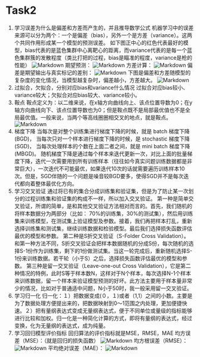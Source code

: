﻿# Task2
1. 学习误差为什么是偏差和方差而产生的，并且推导数学公式
机器学习中的误差来源可以分为两个：一个是偏差（bias），另外一个是方差（variance）。这两个共同作用形成某一个模型的预测误差。
如下图正中心的红色代表最好的模型，bias代表的是蓝色集群中心离靶心的距离，而variance代表的是每一个蓝色集群簇的发散程度（类比打把的过程，bias是瞄准的程度，variance是枪的性能）
![Markdown](http://i2.bvimg.com/687643/3b629fd115d71b48.png)
期望预测：
![Markdown](http://i1.bvimg.com/687643/d0b91a2d881addf7.png)
方差计算：
![Markdown](http://i1.bvimg.com/687643/b266bba99965a03a.png)
偏差是期望输出与真实标记的差别：
![Markdown](http://i1.bvimg.com/687643/b0d57ad5458d29fa.png)
下图是偏差和方差随模型的复杂度的变化情况，当模型越复杂时，偏差越小，方差越大。
![Markdown](http://i2.bvimg.com/687643/a63d14e78a1442b3.png)
2. 过拟合，欠拟合，分别对应bias和variance什么情况
过拟合对应bias较小、variance较大；欠拟合对应bias较大、variance较小。
3. 鞍点
鞍点定义为：以二维来说，在x轴方向曲线向上、该点位置导数为0；在y轴方向曲线向下、该点位置导数也为0；但是鞍点既不是局部最优值也不是全局最优值。一般来说，当两个等高线圈圈相交叉的地点，就是鞍点。
![Markdown](http://i1.bvimg.com/687643/24f971ef3c8eaee3.png)
4. 梯度下降
当每次是对整个训练集进行梯度下降的时候，就是 batch 梯度下降(BGD)，
当每次只对一个样本进行梯度下降的时候，是 stochastic 梯度下降(SGD)，
当每次处理样本的个数在上面二者之间，就是 mini batch 梯度下降(MBGD)。
随机梯度下降是通过每个样本来迭代更新一次，对比上面的批量梯度下降，迭代一次需要用到所有训练样本（往往如今真实问题训练数据都是非常巨大），一次迭代不可能最优，如果迭代10次的话就需要遍历训练样本10次。但是，SGD伴随的一个问题是噪音较BGD要多，使得SGD并不是每次迭代都向着整体最优化方向。
5. 学习交叉验证
通过将已有的集合分成训练集和验证集，但是为了防止某一次划分的过程训练集和验证集的构成不一样，所以加入交叉验证。
第一种是简单交叉验证，所谓的简单，是和其他交叉验证方法相对而言的。首先，我们随机的将样本数据分为两部分（比如： 70%的训练集，30%的测试集），然后用训练集来训练模型，在测试集上验证模型及参数。接着，我们再把样本打乱，重新选择训练集和测试集，继续训练数据和检验模型。最后我们选择损失函数评估最优的模型和参数。
第二种是S折交叉验证（S-Folder Cross Validation）。和第一种方法不同，S折交叉验证会把样本数据随机的分成S份，每次随机的选择S-1份作为训练集，剩下的1份做测试集。当这一轮完成后，重新随机选择S-1份来训练数据。若干轮（小于S）之后，选择损失函数评估最优的模型和参数。
第三种是留一交叉验证（Leave-one-out Cross Validation），它是第二种情况的特例，此时S等于样本数N，这样对于N个样本，每次选择N-1个样本来训练数据，留一个样本来验证模型预测的好坏。此方法主要用于样本量非常少的情况，比如对于普通适中问题，N小于50时，我一般采用留一交叉验证。
6. 学习归一化 
归一化：１）把数据变成(０，１)或者（1,1）之间的小数。主要是为了数据处理方便提出来的，把数据映射到0～1范围之内处理，更加便捷快速。２）把有量纲表达式变成无量纲表达式，便于不同单位或量级的指标能够进行比较和加权。归一化是一种简化计算的方式，即将有量纲的表达式，经过变换，化为无量纲的表达式，成为纯量。
7. 学习回归模型评价指标
回归算法的评价指标就是MSE，RMSE，MAE
均方误差（MSE）：（就是回归的损失函数）
![Markdown](http://i1.bvimg.com/687643/d7204aa0484b2f98.png)
均方根误差（RMSE）：
![Markdown](http://i1.bvimg.com/687643/3d8f9542d2b86f2b.png)
平均绝对误差（MAE）：
![Markdown](http://i1.bvimg.com/687643/29f5444124e5c413.png)


